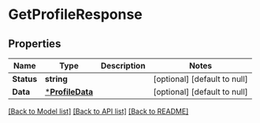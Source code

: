 # GetProfileResponse

## Properties
Name | Type | Description | Notes
------------ | ------------- | ------------- | -------------
**Status** | **string** |  | [optional] [default to null]
**Data** | [***ProfileData**](ProfileData.md) |  | [optional] [default to null]

[[Back to Model list]](../README.md#documentation-for-models) [[Back to API list]](../README.md#documentation-for-api-endpoints) [[Back to README]](../README.md)

